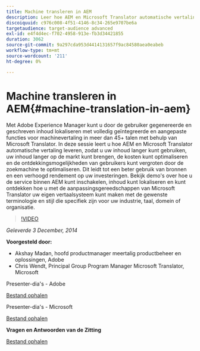 ```yaml
---
title: Machine transleren in AEM
description: Leer hoe AEM en Microsoft Translator automatische vertaling leveren, zodat u uw inhoud langer kunt gebruiken, de markt langer kunt maken voor inhoud, de kosten kunt optimaliseren en de ontdekkingsmogelijkheden van gebruikers kunt vergroten via de optimalisatie van zoekprogramma's, wat resulteert in een beter gebruik van bronnen en een verhoogd rendement op investeringen.
discoiquuid: c976c008-4f51-4146-8c34-265e9707be6a
targetaudience: target-audience advanced
exl-id: e4f4d4ec-f702-4958-913e-fb3d34421855
duration: 3062
source-git-commit: 9a297cda953d4414131657f9ac84580aea0eabeb
workflow-type: tm+mt
source-wordcount: '211'
ht-degree: 0%

---
```


# Machine transleren in AEM{#machine-translation-in-aem}

Met Adobe Experience Manager kunt u door de gebruiker gegenereerde en geschreven inhoud lokaliseren met volledig geïntegreerde en aangepaste functies voor machinevertaling in meer dan 45+ talen met behulp van Microsoft Translator. In deze sessie leert u hoe AEM en Microsoft Translator automatische vertaling leveren, zodat u uw inhoud langer kunt gebruiken, uw inhoud langer op de markt kunt brengen, de kosten kunt optimaliseren en de ontdekkingsmogelijkheden van gebruikers kunt vergroten door de zoekmachine te optimaliseren. Dit leidt tot een beter gebruik van bronnen en een verhoogd rendement op uw investeringen. Bekijk demo&#39;s over hoe u de service binnen AEM kunt inschakelen, inhoud kunt lokaliseren en kunt ontdekken hoe u met de aanpassingsgereedschappen van Microsoft Translator uw eigen vertaalsysteem kunt maken met de gewenste terminologie en stijl die specifiek zijn voor uw industrie, taal, domein of organisatie.

>[!VIDEO](https://video.tv.adobe.com/v/19383/?quality=9)

*Geleverde 3 December, 2014*

**Voorgesteld door:**

* Akshay Madan, hoofd productmanager meertalig productbeheer en oplossingen, Adobe
* Chris Wendt, Principal Group Program Manager Microsoft Translator, Microsoft

Presenter-dia&#39;s - Adobe

[Bestand ophalen](assets/aem-gems-machine-translation-12-03-14.pdf)

Presenter-dia&#39;s - Microsoft

[Bestand ophalen](assets/adobe-microsoft-gems-12-03-14.pdf)

**Vragen en Antwoorden van de Zitting**

[Bestand ophalen](assets/q-a-machine-translation-12-3-14.pdf)
<!--
[Get back to the Overview](https://helpx.adobe.com/experience-manager/kt/eseminars/gems/aem-index.html)
-->
